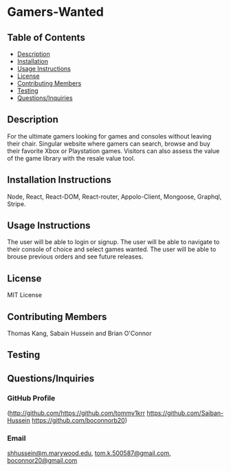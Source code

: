 # Gamers-Wanted
  ## Table of Contents
  * [Description](#Description)
  * [Installation](#Installation-Instructions)
  * [Usage Instructions](#Usage-Instructions)
  * [License](#License)
  * [Contributing Members](#Contributing-Members)
  * [Testing](#Testing)    
  * [Questions/Inquiries](#Questions/Inquiries)
  ## Description
  For the ultimate gamers looking for games and consoles without leaving their chair.  Singular website where gamers can search, browse and buy their favorite Xbox or Playstation games.  Visitors can also assess the value of the game library with the resale value tool.
  ## Installation Instructions 
  Node, React, React-DOM, React-router, Appolo-Client, Mongoose, Graphql, Stripe. 
  ## Usage Instructions
  The user will be able to login or signup. The user will be able to navigate to their console of choice and select games wanted. The user will be able to brouse previous orders and see future releases. 
  ## License
   MIT License
  ## Contributing Members
  Thomas Kang, Sabain Hussein and Brian O'Connor
  ## Testing 
   
  ## Questions/Inquiries 
  ### GitHub Profile
   (http://github.com/https://github.com/tommy1krr 
    https://github.com/Saiban-Hussein 
    https://github.com/boconnorb20)
  ### Email
  shhussein@m.marywood.edu, 
  tom.k.500587@gmail.com, 
  boconnor20@gmail.com
